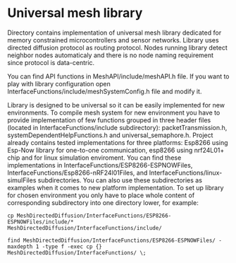 
# Universal mesh library

Directory contains implementation of universal mesh library dedicated for memory constrained microcontrollers and sensor networks. Library uses directed diffusion protocol as routing protocol. Nodes running library detect neighbor nodes automaticaly and there is no node naming requirement since protocol is data-centric.

You can find API functions in MeshAPI/include/meshAPI.h file.
If you want to play with library configuration open InterfaceFunctions/include/meshSystemConfig.h file and modify it.

Library is designed to be universal so it can be easily implemented for new environments. To compile mesh system for new environment
you have to provide implementation of few functions grouped in three header files (located in InterfaceFunctions/include subdirectory): packetTransmission.h, systemDependentHelpFunctions.h and universal_semaphore.h. Project already contains tested implementations for three platforms: Esp8266 using Esp-Now library for one-to-one communication, esp8266 using nrf24L01+ chip and for linux simulation enviroment. You can find these implementations in InterfaceFunctions/ESP8266-ESPNOWFiles, InterfaceFunctions/Esp8266-nRF24l01Files, and InterfaceFunctions/linux-simulFiles subdirectories. You can also use these subdirectories as examples when it comes to new platform implementation. To set up library for chosen environment you only have to place whole content of corresponding subdirectory into one directory lower, for example:

```
cp MeshDirectedDiffusion/InterfaceFunctions/ESP8266-ESPNOWFiles/include/* MeshDirectedDiffusion/InterfaceFunctions/include/
```
```
find MeshDirectedDiffusion/InterfaceFunctions/ESP8266-ESPNOWFiles/ -maxdepth 1 -type f -exec cp {} MeshDirectedDiffusion/InterfaceFunctions/ \;
